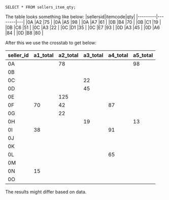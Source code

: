 ```
SELECT * FROM sellers_item_qty;
```

The table looks something like below:
|sellersid|itemcode|qty|
|---------|--------|---|
|0A       |A2      |75 |
|0A       |A5      |98 |
|0A       |A7      |61 |
|0B       |B4      |70 |
|0B       |C1      |19 |
|0B       |C6      |51 |
|0C       |A3      |22 |
|0C       |D1      |35 |
|0C       |E7      |93 |
|0D       |A3      |45 |
|0D       |A6      |84 |
|0D       |B8      |80 |

After this we use the crosstab to get below:

|seller_id|a1_total|a2_total|a3_total|a4_total|a5_total|
|---------|--------|--------|--------|--------|--------|
|0A       |        |78      |        |        |98      |
|0B       |        |        |        |        |        |
|0C       |        |        |22      |        |        |
|0D       |        |        |45      |        |        |
|0E       |        |125     |        |        |        |
|0F       |70      |42      |        |87      |        |
|0G       |        |22      |        |        |        |
|0H       |        |        |19      |        |13      |
|0I       |38      |        |        |91      |        |
|0J       |        |        |        |        |        |
|0K       |        |        |        |        |        |
|0L       |        |        |        |65      |        |
|0M       |        |        |        |        |        |
|0N       |15      |        |        |        |        |
|0O       |        |        |        |        |        |

The results might differ based on data.
